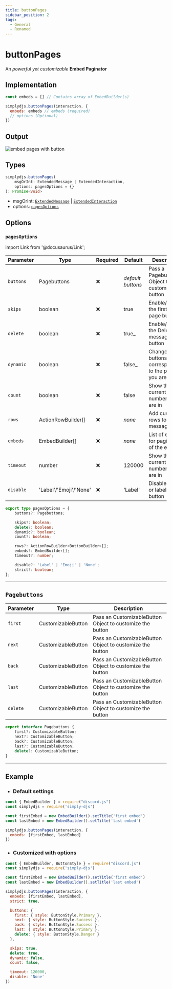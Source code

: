 ```yaml
---
title: buttonPages
sidebar_position: 2
tags:
  - General
  - Renamed
---
```


# buttonPages

An *powerful yet customizable* **Embed Paginator**

## Implementation

```js
const embeds = [] // Contains array of EmbedBuilder(s)

simplydjs.buttonPages(interaction, {
  embeds: embeds // embeds (required)
  // options (Optional)
})
```


## Output

![embed pages with button](https://i.postimg.cc/mkS957FW/image.png)


## Types
```ts
simplydjs.buttonPages(
	msgOrInt: ExtendedMessage | ExtendedInteraction,
	options: pagesOptions = {}
): Promise<void>
```

- msgOrInt: [`ExtendedMessage`](/docs/typedef/extendedmessage.md) | [`ExtendedInteraction`](/docs/typedef/extendedinteraction.md)
- options: [`pagesOptions`](#pagesoptions)

## Options

### `pagesOptions`

import Link from '@docusaurus/Link';

| Parameter | Type | Required | Default    | Description |
| --------- | ----- | -------- | -------- | ---------- |
| `buttons` | <Link to="#pagebuttons">Pagebuttons</Link> | ❌ | _default buttons_  | Pass a Pagebuttons Object to customize the button  |
| `skips`     | <Link to="https://developer.mozilla.org/en-US/docs/Web/JavaScript/Reference/Global_Objects/Boolean">boolean</Link>   | ❌        | true             | Enable/Disable the first/last page buttons     |
| `delete`     | <Link to="https://developer.mozilla.org/en-US/docs/Web/JavaScript/Reference/Global_Objects/Boolean">boolean</Link>   | ❌        | true_            | Enable/Disable the Delete message button     |
| `dynamic`     | <Link to="https://developer.mozilla.org/en-US/docs/Web/JavaScript/Reference/Global_Objects/Boolean">boolean</Link>   | ❌        | false_            | Change buttons corresponding to the page you are in  |
| `count`     | <Link to="https://developer.mozilla.org/en-US/docs/Web/JavaScript/Reference/Global_Objects/Boolean">boolean</Link>   | ❌        | false             | Show the current page number you are in |
| `rows` | <Link to="https://old.discordjs.dev/#/docs/discord.js/main/class/ActionRowBuilder">ActionRowBuilder[]</Link>       | ❌  | _none_     | Add custom rows to the message |
| `embeds` | <Link to="https://old.discordjs.dev/#/docs/discord.js/main/class/EmbedBuilder">EmbedBuilder[]</Link>       | ❌  | _none_     | List of embeds for pagination of the embeds |
| `timeout`     | <Link to="https://developer.mozilla.org/en-US/docs/Web/JavaScript/Reference/Global_Objects/Number">number</Link>   | ❌        | 120000             | Show the current page number you are in |
| `disable`   | <Link to="https://developer.mozilla.org/en-US/docs/Web/JavaScript/Reference/Global_Objects/String">'Label'/'Emoji'/'None'</Link> | ❌  | 'Label' | Disable emoji or label of the button |

```ts
export type pagesOptions = {
	buttons?: Pagebuttons;

	skips?: boolean;
	delete?: boolean;
	dynamic?: boolean;
	count?: boolean;

	rows?: ActionRowBuilder<ButtonBuilder>[];
	embeds?: EmbedBuilder[];
	timeout?: number;

	disable?: 'Label' | 'Emoji' | 'None';
	strict?: boolean;
};
```

-----------------------

## `Pagebuttons`

| Parameter  | Type | Description  |
| ---------- | ---- | ------------ |
| `first`        | <Link to="typedef/customizablebutton.md">CustomizableButton</Link> |  Pass an CustomizableButton Object to customize the button   |
| `next`        | <Link to="typedef/customizablebutton.md">CustomizableButton</Link> |  Pass an CustomizableButton Object to customize the button   |
| `back`        | <Link to="typedef/customizablebutton.md">CustomizableButton</Link> |  Pass an CustomizableButton Object to customize the button   |
| `last`        | <Link to="typedef/customizablebutton.md">CustomizableButton</Link> |  Pass an CustomizableButton Object to customize the button   |
| `delete`        | <Link to="typedef/customizablebutton.md">CustomizableButton</Link> |  Pass an CustomizableButton Object to customize the button  |

```ts
export interface Pagebuttons {
	first?: CustomizableButton;
	next?: CustomizableButton;
	back?: CustomizableButton;
	last?: CustomizableButton;
	delete?: CustomizableButton;
}
```

-----------------

## Example

- ### Default settings

```js title="buttonPages.js"
const { EmbedBuilder } = require("discord.js")
const simplydjs = require('simply-djs')

const firstEmbed = new EmbedBuilder().setTitle('first embed')
const lastEmbed = new EmbedBuilder().setTitle('last embed')

simplydjs.buttonPages(interaction, {
  embeds: [firstEmbed, lastEmbed]
})
```

- ### Customized with options

```js title="buttonPages.js"
const { EmbedBuilder, ButtonStyle } = require("discord.js")
const simplydjs = require('simply-djs')

const firstEmbed = new EmbedBuilder().setTitle('first embed')
const lastEmbed = new EmbedBuilder().setTitle('last embed')

simplydjs.buttonPages(interaction, {
  embeds: [firstEmbed, lastEmbed],
  strict: true,

  buttons: {
	first: { style: ButtonStyle.Primary },
	next: { style: ButtonStyle.Success },
	back: { style: ButtonStyle.Success },
	last: { style: ButtonStyle.Primary },
	delete: { style: ButtonStyle.Danger }
  },

  skips: true,
  delete: true,
  dynamic: false,
  count: false,

  timeout: 120000,
  disable: 'None'
})
```